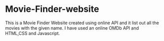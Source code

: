 # Movie-Finder-website
This is a Movie Finder Website created using online API and it list out all the movies with the given name.
I have used an online OMDb API and HTML,CSS and Javascript.

